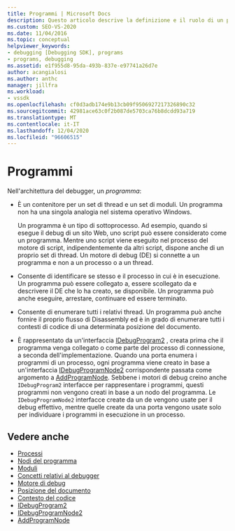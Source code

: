 ```yaml
---
title: Programmi | Microsoft Docs
description: Questo articolo descrive la definizione e il ruolo di un programma nell'architettura del debugger in Visual Studio.
ms.custom: SEO-VS-2020
ms.date: 11/04/2016
ms.topic: conceptual
helpviewer_keywords:
- debugging [Debugging SDK], programs
- programs, debugging
ms.assetid: e1f955d8-95da-493b-837e-e97741a26d7e
author: acangialosi
ms.author: anthc
manager: jillfra
ms.workload:
- vssdk
ms.openlocfilehash: cf0d3adb174e9b13cb09f9506927217326890c32
ms.sourcegitcommit: 42981ace63c0f2b087de5703ca76b8dcdd93a719
ms.translationtype: MT
ms.contentlocale: it-IT
ms.lasthandoff: 12/04/2020
ms.locfileid: "96606515"
---
```

# <a name="programs"></a>Programmi
Nell'architettura del debugger, un *programma*:

- È un contenitore per un set di thread e un set di moduli. Un programma non ha una singola analogia nel sistema operativo Windows.

     Un programma è un tipo di sottoprocesso. Ad esempio, quando si esegue il debug di un sito Web, uno script può essere considerato come un programma. Mentre uno script viene eseguito nel processo del motore di script, indipendentemente da altri script, dispone anche di un proprio set di thread. Un motore di debug (DE) si connette a un programma e non a un processo o a un thread.

- Consente di identificare se stesso e il processo in cui è in esecuzione. Un programma può essere collegato a, essere scollegato da e descrivere il DE che lo ha creato, se disponibile. Un programma può anche eseguire, arrestare, continuare ed essere terminato.

- Consente di enumerare tutti i relativi thread. Un programma può anche fornire il proprio flusso di Disassembly ed è in grado di enumerare tutti i contesti di codice di una determinata posizione del documento.

- È rappresentato da un'interfaccia [IDebugProgram2](../../extensibility/debugger/reference/idebugprogram2.md) , creata prima che il programma venga collegato o come parte del processo di connessione, a seconda dell'implementazione. Quando una porta enumera i programmi di un processo, ogni programma viene creato in base a un'interfaccia [IDebugProgramNode2](../../extensibility/debugger/reference/idebugprogramnode2.md) corrispondente passata come argomento a [AddProgramNode](../../extensibility/debugger/reference/idebugportnotify2-addprogramnode.md). Sebbene i motori di debug creino anche `IDebugProgram2` interfacce per rappresentare i programmi, questi programmi non vengono creati in base a un nodo del programma. Le `IDebugProgramNode2` interfacce create da un de vengono usate per il debug effettivo, mentre quelle create da una porta vengono usate solo per individuare i programmi in esecuzione in un processo.

## <a name="see-also"></a>Vedere anche
- [Processi](../../extensibility/debugger/processes.md)
- [Nodi del programma](../../extensibility/debugger/program-nodes.md)
- [Moduli](../../extensibility/debugger/modules.md)
- [Concetti relativi al debugger](../../extensibility/debugger/debugger-concepts.md)
- [Motore di debug](../../extensibility/debugger/debug-engine.md)
- [Posizione del documento](../../extensibility/debugger/document-position.md)
- [Contesto del codice](../../extensibility/debugger/code-context.md)
- [IDebugProgram2](../../extensibility/debugger/reference/idebugprogram2.md)
- [IDebugProgramNode2](../../extensibility/debugger/reference/idebugprogramnode2.md)
- [AddProgramNode](../../extensibility/debugger/reference/idebugportnotify2-addprogramnode.md)
